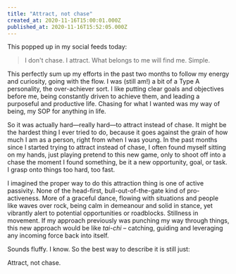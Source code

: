 ```yaml
---
title: "Attract, not chase"
created_at: 2020-11-16T15:00:01.000Z
published_at: 2020-11-16T15:52:05.000Z
---
```

This popped up in my social feeds today: 

> I don't chase. I attract. What belongs to me will find me. Simple.

This perfectly sum up my efforts in the past two months to follow my energy and curiosity, going with the flow. I was (still am!) a bit of a Type A personality, the over-achiever sort. I like putting clear goals and objectives before me, being constantly driven to achieve them, and leading a purposeful and productive life. Chasing for what I wanted was my way of being, my SOP for anything in life. 

So it was actually hard—really hard—to attract instead of chase. It might be the hardest thing I ever tried to do, because it goes against the grain of how much I am as a person, right from when I was young. In the past months since I started trying to attract instead of chase, I often found myself sitting on my hands, just playing pretend to this new game, only to shoot off into a chase the moment I found something, be it a new opportunity, goal, or task. I grasp onto things too hard, too fast.

I imagined the proper way to do this attraction thing is one of active passivity. None of the head-first, bull-out-of-the-gate kind of pro-activeness. More of a graceful dance, flowing with situations and people like waves over rock, being calm in demeanour and solid in stance, yet vibrantly alert to potential opportunities or roadblocks. Stillness in movement. If my approach previously was punching my way through things, this new approach would be like _tai-chi_ – catching, guiding and leveraging any incoming force back into itself.

Sounds fluffy. I know. So the best way to describe it is still just:

Attract, not chase.
